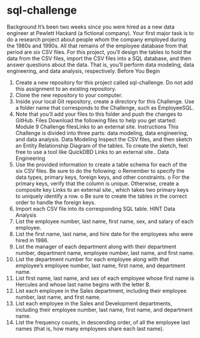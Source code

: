 # sql-challenge
Background
It’s been two weeks since you were hired as a new data engineer at Pewlett Hackard (a fictional company). Your first major task is to do a research project about people whom the company employed during the 1980s and 1990s. All that remains of the employee database from that period are six CSV files.
For this project, you’ll design the tables to hold the data from the CSV files, import the CSV files into a SQL database, and then answer questions about the data. That is, you’ll perform data modeling, data engineering, and data analysis, respectively.
Before You Begin
1.	Create a new repository for this project called sql-challenge. Do not add this assignment to an existing repository.
2.	Clone the new repository to your computer.
3.	Inside your local Git repository, create a directory for this Challenge. Use a folder name that corresponds to the Challenge, such as EmployeeSQL.
4.	Note that you’ll add your files to this folder and push the changes to GitHub.
Files
Download the following files to help you get started:
Module 9 Challenge filesLinks to an external site.
Instructions
This Challenge is divided into three parts: data modeling, data engineering, and data analysis.
Data Modeling
Inspect the CSV files, and then sketch an Entity Relationship Diagram of the tables. To create the sketch, feel free to use a tool like QuickDBD Links to an external site..
Data Engineering
1.	Use the provided information to create a table schema for each of the six CSV files. Be sure to do the following:
o	Remember to specify the data types, primary keys, foreign keys, and other constraints.
o	For the primary keys, verify that the column is unique. Otherwise, create a composite key Links to an external site., which takes two primary keys to uniquely identify a row.
o	Be sure to create the tables in the correct order to handle the foreign keys.
2.	Import each CSV file into its corresponding SQL table.
HINT
Data Analysis
1.	List the employee number, last name, first name, sex, and salary of each employee.
2.	List the first name, last name, and hire date for the employees who were hired in 1986.
3.	List the manager of each department along with their department number, department name, employee number, last name, and first name.
4.	List the department number for each employee along with that employee’s employee number, last name, first name, and department name.
5.	List first name, last name, and sex of each employee whose first name is Hercules and whose last name begins with the letter B.
6.	List each employee in the Sales department, including their employee number, last name, and first name.
7.	List each employee in the Sales and Development departments, including their employee number, last name, first name, and department name.
8.	List the frequency counts, in descending order, of all the employee last names (that is, how many employees share each last name).
